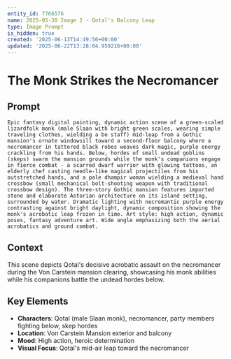 ```yaml
---
entity_id: 7766576
name: 2025-05-30 Image 2 - Qotal's Balcony Leap
type: Image Prompt
is_hidden: true
created: '2025-06-13T14:49:56+00:00'
updated: '2025-06-22T13:28:04.959216+00:00'
---
```


# The Monk Strikes the Necromancer

## Prompt

```
Epic fantasy digital painting, dynamic action scene of a green-scaled lizardfolk monk (male Slaan with bright green scales, wearing simple traveling clothes, wielding a bo staff) mid-leap from a Gothic mansion's ornate windowsill toward a second-floor balcony where a necromancer in tattered black robes weaves dark magic, purple energy crackling from his hands. Below, hordes of small undead goblins (skeps) swarm the mansion grounds while the monk's companions engage in fierce combat - a scarred dwarf warrior with glowing tattoos, an elderly chef casting needle-like magical projectiles from his outstretched hands, and a pale dhampir woman wielding a medieval hand crossbow (small mechanical bolt-shooting weapon with traditional crossbow design). The three-story Gothic mansion features imported stone and elaborate Astorian architecture on its island setting, surrounded by water. Dramatic lighting with necromantic purple energy contrasting against bright daylight, dynamic composition showing the monk's acrobatic leap frozen in time. Art style: high action, dynamic poses, fantasy adventure art. Wide angle emphasizing both the aerial acrobatics and ground combat.

```

## Context

This scene depicts Qotal's decisive acrobatic assault on the necromancer during the Von Carstein mansion clearing, showcasing his monk abilities while his companions battle the undead hordes below.

## Key Elements

- **Characters**: Qotal (male Slaan monk), necromancer, party members fighting below, skep hordes
- **Location**: Von Carstein Mansion exterior and balcony
- **Mood**: High action, heroic determination
- **Visual Focus**: Qotal's mid-air leap toward the necromancer